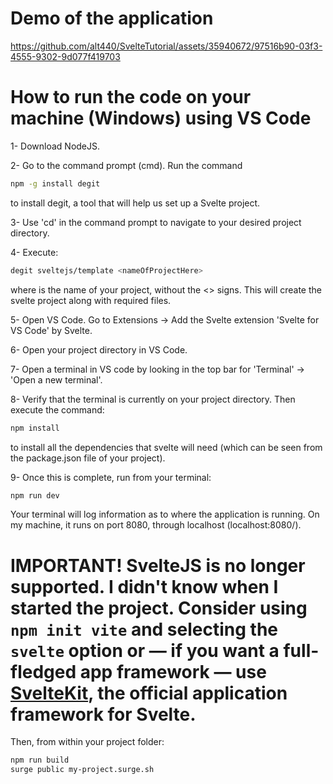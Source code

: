 # Demo of the application

https://github.com/alt440/SvelteTutorial/assets/35940672/97516b90-03f3-4555-9302-9d077f419703

# How to run the code on your machine (Windows) using VS Code
1- Download NodeJS.

2- Go to the command prompt (cmd). Run the command 
```bash
npm -g install degit
```
to install degit, a tool that will help us set up a Svelte project.

3- Use 'cd' in the command prompt to navigate to your desired project directory.

4- Execute:
```bash
degit sveltejs/template <nameOfProjectHere>
```
where <nameOfProjectHere> is the name of your project, without the <> signs. This will create the svelte project along with required files.

5- Open VS Code. Go to Extensions -> Add the Svelte extension 'Svelte for VS Code' by Svelte.

6- Open your project directory in VS Code.

7- Open a terminal in VS code by looking in the top bar for 'Terminal' -> 'Open a new terminal'.

8- Verify that the terminal is currently on your project directory. Then execute the command:
```bash
npm install
```
to install all the dependencies that svelte will need (which can be seen from the package.json file of your project).

9- Once this is complete, run from your terminal:
```bash
npm run dev
```


Your terminal will log information as to where the application is running. On my machine, it runs on port 8080, through localhost (localhost:8080/).



# IMPORTANT! SvelteJS is no longer supported. I didn't know when I started the project. Consider using `npm init vite` and selecting the `svelte` option or — if you want a full-fledged app framework — use [SvelteKit](https://kit.svelte.dev), the official application framework for Svelte.

Then, from within your project folder:

```bash
npm run build
surge public my-project.surge.sh
```
